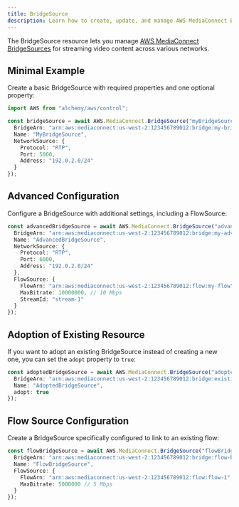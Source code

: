 ```yaml
---
title: BridgeSource
description: Learn how to create, update, and manage AWS MediaConnect BridgeSources using Alchemy Cloud Control.
---
```


The BridgeSource resource lets you manage [AWS MediaConnect BridgeSources](https://docs.aws.amazon.com/mediaconnect/latest/userguide/) for streaming video content across various networks.

## Minimal Example

Create a basic BridgeSource with required properties and one optional property:

```ts
import AWS from "alchemy/aws/control";

const bridgeSource = await AWS.MediaConnect.BridgeSource("myBridgeSource", {
  BridgeArn: "arn:aws:mediaconnect:us-west-2:123456789012:bridge:my-bridge",
  Name: "MyBridgeSource",
  NetworkSource: {
    Protocol: "RTP",
    Port: 5000,
    Address: "192.0.2.0/24"
  }
});
```

## Advanced Configuration

Configure a BridgeSource with additional settings, including a FlowSource:

```ts
const advancedBridgeSource = await AWS.MediaConnect.BridgeSource("advancedBridgeSource", {
  BridgeArn: "arn:aws:mediaconnect:us-west-2:123456789012:bridge:my-advanced-bridge",
  Name: "AdvancedBridgeSource",
  NetworkSource: {
    Protocol: "RTP",
    Port: 6000,
    Address: "192.0.2.0/24"
  },
  FlowSource: {
    FlowArn: "arn:aws:mediaconnect:us-west-2:123456789012:flow:my-flow",
    MaxBitrate: 10000000, // 10 Mbps
    StreamId: "stream-1"
  }
});
```

## Adoption of Existing Resource

If you want to adopt an existing BridgeSource instead of creating a new one, you can set the `adopt` property to `true`:

```ts
const adoptedBridgeSource = await AWS.MediaConnect.BridgeSource("adoptedBridgeSource", {
  BridgeArn: "arn:aws:mediaconnect:us-west-2:123456789012:bridge:existing-bridge",
  Name: "AdoptedBridgeSource",
  adopt: true
});
```

## Flow Source Configuration

Create a BridgeSource specifically configured to link to an existing flow:

```ts
const flowBridgeSource = await AWS.MediaConnect.BridgeSource("flowBridgeSource", {
  BridgeArn: "arn:aws:mediaconnect:us-west-2:123456789012:bridge:flow-bridge",
  Name: "FlowBridgeSource",
  FlowSource: {
    FlowArn: "arn:aws:mediaconnect:us-west-2:123456789012:flow:flow-1",
    MaxBitrate: 5000000 // 5 Mbps
  }
});
```